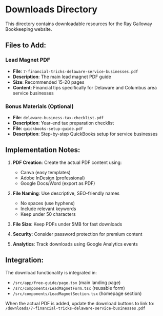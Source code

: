 # Downloads Directory

This directory contains downloadable resources for the Ray Galloway Bookkeeping website.

## Files to Add:

### Lead Magnet PDF
- **File**: `7-financial-tricks-delaware-service-businesses.pdf`
- **Description**: The main lead magnet PDF guide
- **Size**: Recommended 15-20 pages
- **Content**: Financial tips specifically for Delaware and Columbus area service businesses

### Bonus Materials (Optional)
- **File**: `delaware-business-tax-checklist.pdf`
- **Description**: Year-end tax preparation checklist
- **File**: `quickbooks-setup-guide.pdf`
- **Description**: Step-by-step QuickBooks setup for service businesses

## Implementation Notes:

1. **PDF Creation**: Create the actual PDF content using:
   - Canva (easy templates)
   - Adobe InDesign (professional)
   - Google Docs/Word (export as PDF)

2. **File Naming**: Use descriptive, SEO-friendly names
   - No spaces (use hyphens)
   - Include relevant keywords
   - Keep under 50 characters

3. **File Size**: Keep PDFs under 5MB for fast downloads

4. **Security**: Consider password protection for premium content

5. **Analytics**: Track downloads using Google Analytics events

## Integration:

The download functionality is integrated in:
- `/src/app/free-guide/page.tsx` (main landing page)
- `/src/components/LeadMagnetForm.tsx` (reusable form)
- `/src/components/LeadMagnetSection.tsx` (homepage section)

When the actual PDF is added, update the download buttons to link to:
`/downloads/7-financial-tricks-delaware-service-businesses.pdf`
